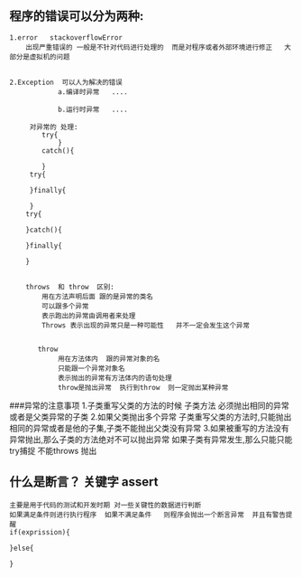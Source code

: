 ##  程序的错误可以分为两种:
    1.error   stackoverflowError
        出现严重错误的 一般是不针对代码进行处理的  而是对程序或者外部环境进行修正   大部分是虚拟机的问题
    
    
    2.Exception  可以人为解决的错误
                a.编译时异常   ....
                    
                b.运行时异常   ....
         
         对异常的 处理:
            try{
                }
            catch(){
            
            }
         try{
         
         }finally{
         
         }
        try{
        
        }catch(){
        
        }finally{
        
        }
        
        
        throws  和 throw  区别:
            用在方法声明后面 跟的是异常的类名
            可以跟多个异常
            表示跑出的异常由调用者来处理
            Throws 表示出现的异常只是一种可能性   并不一定会发生这个异常
            
           
           throw 
                用在方法体内  跟的异常对象的名
                只能跟一个异常对象名
                表示抛出的异常有方法体内的语句处理
                throw是抛出异常  执行到throw  则一定抛出某种异常 
            
            
###异常的注意事项
1.子类重写父类的方法的时候 子类方法 必须抛出相同的异常或者是父类异常的子类
2.如果父类抛出多个异常 子类重写父类的方法时,只能抛出相同的异常或者是他的子集,子类不能抛出父类没有异常
3.如果被重写的方法没有异常抛出,那么子类的方法绝对不可以抛出异常 如果子类有异常发生,那么只能只能try捕捉 不能throws 抛出  
            
 
##  什么是断言？   关键字 assert 
    主要是用于代码的测试和开发时期 对一些关键性的数据进行判断
    如果满足条件则进行执行程序  如果不满足条件   则程序会抛出一个断言异常  并且有警告提醒
    if(exprission){
        
    }else{
    
    }
    
    
    
    
    
    
    
    
    
    
            
            
            
            
